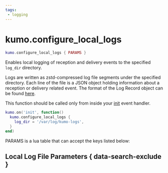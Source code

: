 ```yaml
---
tags:
 - logging
---
```


# kumo.configure_local_logs

```lua
kumo.configure_local_logs { PARAMS }
```

Enables local logging of reception and delivery events to the specified
`log_dir` directory.

Logs are written as zstd-compressed log file segments under the specified
directory.  Each line of the file is a JSON object holding information about
a reception or delivery related event.  The format of the Log Record object
can be found [here](../../log_record.md).

This function should be called only from inside your [init](../../events/init.md)
event handler.

```lua
kumo.on('init', function()
  kumo.configure_local_logs {
    log_dir = '/var/log/kumo-logs',
  }
end)
```

PARAMS is a lua table that can accept the keys listed below:

## Local Log File Parameters { data-search-exclude }

